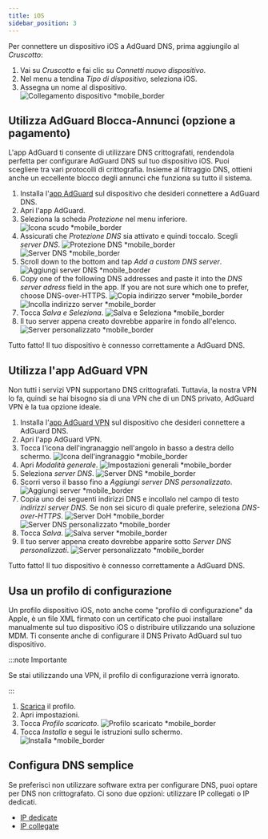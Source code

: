 ```yaml
---
title: iOS
sidebar_position: 3
---
```


Per connettere un dispositivo iOS a AdGuard DNS, prima aggiungilo al _Cruscotto_:

1. Vai su _Cruscotto_ e fai clic su _Connetti nuovo dispositivo_.
2. Nel menu a tendina _Tipo di dispositivo_, seleziona iOS.
3. Assegna un nome al dispositivo.
   ![Collegamento dispositivo \*mobile\_border](https://cdn.adtidy.org/content/kb/dns/private/new_dns/connect/ios_ab/choose_ios.png)

## Utilizza AdGuard Blocca-Annunci (opzione a pagamento)

L'app AdGuard ti consente di utilizzare DNS crittografati, rendendola perfetta per configurare AdGuard DNS sul tuo dispositivo iOS. Puoi scegliere tra vari protocolli di crittografia. Insieme al filtraggio DNS, ottieni anche un eccellente blocco degli annunci che funziona su tutto il sistema.

1. Installa l'[app AdGuard](https://adguard.com/adguard-ios/overview.html) sul dispositivo che desideri connettere a AdGuard DNS.
2. Apri l'app AdGuard.
3. Seleziona la scheda _Protezione_ nel menu inferiore.
   ![Icona scudo \*mobile\_border](https://cdn.adtidy.org/content/kb/dns/private/new_dns/connect/ios_ab/ios_step3.jpg)
4. Assicurati che _Protezione DNS_ sia attivato e quindi toccalo. Scegli _server DNS_.
   ![Protezione DNS \*mobile\_border](https://cdn.adtidy.org/content/kb/dns/private/new_dns/connect/ios_ab/ios_step4.jpg)
   ![Server DNS \*mobile\_border](https://cdn.adtidy.org/content/kb/dns/private/new_dns/connect/ios_ab/ios_step4_2.jpg)
5. Scroll down to the bottom and tap _Add a custom DNS server_.
   ![Aggiungi server DNS \*mobile\_border](https://cdn.adtidy.org/content/kb/dns/private/new_dns/connect/ios_ab/ios_step5.jpg)
6. Copy one of the following DNS addresses and paste it into the _DNS server adress_ field in the app. If you are not sure which one to prefer, choose DNS-over-HTTPS.
   ![Copia indirizzo server \*mobile\_border](https://cdn.adtidy.org/content/kb/dns/private/new_dns/connect/ios_ab/ios_step6_1.png)
   ![Incolla indirizzo server \*mobile\_border](https://cdn.adtidy.org/content/kb/dns/private/new_dns/connect/ios_ab/ios_step6_2.jpg)
7. Tocca _Salva e Seleziona_.
   ![Salva e Seleziona \*mobile\_border](https://cdn.adtidy.org/content/kb/dns/private/new_dns/connect/ios_ab/ios_step7.jpg)
8. Il tuo server appena creato dovrebbe apparire in fondo all'elenco.
   ![Server personalizzato \*mobile\_border](https://cdn.adtidy.org/content/kb/dns/private/new_dns/connect/ios_ab/ios_step8.jpg)

Tutto fatto! Il tuo dispositivo è connesso correttamente a AdGuard DNS.

## Utilizza l'app AdGuard VPN

Non tutti i servizi VPN supportano DNS crittografati. Tuttavia, la nostra VPN lo fa, quindi se hai bisogno sia di una VPN che di un DNS privato, AdGuard VPN è la tua opzione ideale.

1. Installa l'[app AdGuard VPN](https://adguard-vpn.com/ios/overview.html) sul dispositivo che desideri connettere a AdGuard DNS.
2. Apri l'app AdGuard VPN.
3. Tocca l'icona dell'ingranaggio nell'angolo in basso a destra dello schermo.
   ![Icona dell'ingranaggio \*mobile\_border](https://cdn.adtidy.org/content/kb/dns/private/new_dns/connect/ios_vpn/ios_step3.jpg)
4. Apri _Modalità generale_.
   ![Impostazioni generali \*mobile\_border](https://cdn.adtidy.org/content/kb/dns/private/new_dns/connect/ios_vpn/ios_step4.jpg)
5. Seleziona _server DNS_.
   ![Server DNS \*mobile\_border](https://cdn.adtidy.org/content/kb/dns/private/new_dns/connect/ios_vpn/ios_step5.png)
6. Scorri verso il basso fino a _Aggiungi server DNS personalizzato_.
   ![Aggiungi server \*mobile\_border](https://cdn.adtidy.org/content/kb/dns/private/new_dns/connect/ios_vpn/ios_step6.png)
7. Copia uno dei seguenti indirizzi DNS e incollalo nel campo di testo _indirizzi server DNS_. Se non sei sicuro di quale preferire, seleziona _DNS-over-HTTPS_.
   ![Server DoH \*mobile\_border](https://cdn.adtidy.org/content/kb/dns/private/new_dns/connect/ios_vpn/ios_step7_1.png)
   ![Server DNS personalizzato \*mobile\_border](https://cdn.adtidy.org/content/kb/dns/private/new_dns/connect/ios_vpn/ios_step7_2.jpg)
8. Tocca _Salva_.
   ![Salva server \*mobile\_border](https://cdn.adtidy.org/content/kb/dns/private/new_dns/connect/ios_vpn/ios_step8.jpg)
9. Il tuo server appena creato dovrebbe apparire sotto _Server DNS personalizzati_.
   ![Server personalizzato \*mobile\_border](https://cdn.adtidy.org/content/kb/dns/private/new_dns/connect/ios_vpn/ios_step9.png)

Tutto fatto! Il tuo dispositivo è connesso correttamente a AdGuard DNS.

## Usa un profilo di configurazione

Un profilo dispositivo iOS, noto anche come "profilo di configurazione" da Apple, è un file XML firmato con un certificato che puoi installare manualmente sul tuo dispositivo iOS o distribuire utilizzando una soluzione MDM. Ti consente anche di configurare il DNS Privato AdGuard sul tuo dispositivo.

:::note Importante

Se stai utilizzando una VPN, il profilo di configurazione verrà ignorato.

:::

1. [Scarica](https://dns.website.agrd.dev/public_api/v1/settings/e7b499cc-94c0-4448-8404-88d11f4f51a2/doh_mobileconfig.xml) il profilo.
2. Apri impostazioni.
3. Tocca _Profilo scaricato_.
   ![Profilo scaricato \*mobile\_border](https://cdn.adtidy.org/content/kb/dns/private/new_dns/connect/ios_manual/manual_step3.png)
4. Tocca _Installa_ e segui le istruzioni sullo schermo.
   ![Installa \*mobile\_border](https://cdn.adtidy.org/content/kb/dns/private/new_dns/connect/ios_manual/manual_step4.png)

## Configura DNS semplice

Se preferisci non utilizzare software extra per configurare DNS, puoi optare per DNS non crittografato. Ci sono due opzioni: utilizzare IP collegati o IP dedicati.

- [IP dedicate](/private-dns/connect-devices/other-options/dedicated-ip.md)
- [IP collegate](/private-dns/connect-devices/other-options/linked-ip.md)
